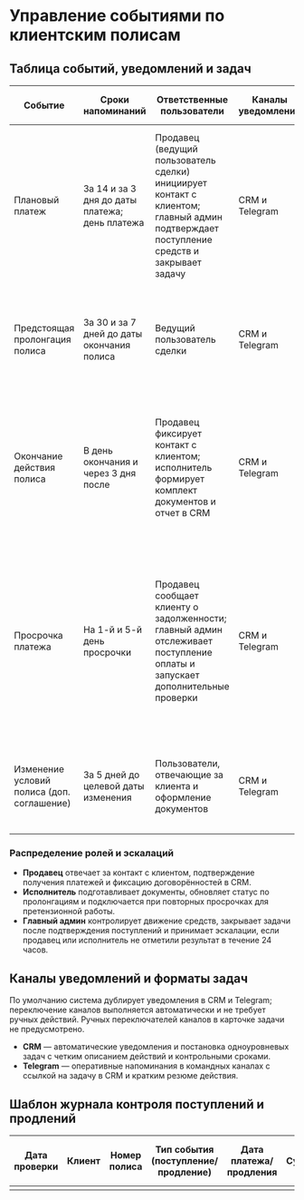 # Управление событиями по клиентским полисам

## Таблица событий, уведомлений и задач

| Событие | Сроки напоминаний | Ответственные пользователи | Каналы уведомлений | Формат создаваемых задач |
| --- | --- | --- | --- | --- |
| Плановый платеж | За 14 и за 3 дня до даты платежа; день платежа | Продавец (ведущий пользователь сделки) инициирует контакт с клиентом; главный админ подтверждает поступление средств и закрывает задачу | CRM и Telegram | Задача в CRM с описанием подтверждения оплаты в основном тексте, при отсутствии отметки продавца автоматически эскалируется главному админу через 24 часа |
| Предстоящая пролонгация полиса | За 30 и за 7 дней до даты окончания полиса | Ведущий пользователь сделки | CRM и Telegram | Задача в CRM на подготовку предложения по пролонгации с перечислением требуемых действий в тексте |
| Окончание действия полиса | В день окончания и через 3 дня после | Продавец фиксирует контакт с клиентом; исполнитель формирует комплект документов и отчет в CRM | CRM и Telegram | Эскалационная задача в CRM с обязательным комментарием о принятых действиях, при отсутствии ответа исполнителя уведомление уходит главному админу |
| Просрочка платежа | На 1-й и 5-й день просрочки | Продавец сообщает клиенту о задолженности; главный админ отслеживает поступление оплаты и запускает дополнительные проверки | CRM и Telegram | Задача-напоминание в CRM с фиксацией результата контакта и датой повторного шага в описании, при повторной просрочке исполнитель подключается для подготовки претензионных документов |
| Изменение условий полиса (доп. соглашение) | За 5 дней до целевой даты изменения | Пользователи, отвечающие за клиента и оформление документов | CRM и Telegram | Задача в CRM с описанием этапов согласования в основном тексте без вложенных пунктов |

### Распределение ролей и эскалаций

- **Продавец** отвечает за контакт с клиентом, подтверждение получения платежей и фиксацию договорённостей в CRM.
- **Исполнитель** подготавливает документы, обновляет статус по пролонгациям и подключается при повторных просрочках для претензионной работы.
- **Главный админ** контролирует движение средств, закрывает задачи после подтверждения поступлений и принимает эскалации, если продавец или исполнитель не отметили результат в течение 24 часов.

## Каналы уведомлений и форматы задач

По умолчанию система дублирует уведомления в CRM и Telegram; переключение каналов выполняется автоматически и не требует ручных действий.
Ручных переключателей каналов в карточке задачи не предусмотрено.

* **CRM** — автоматические уведомления и постановка одноуровневых задач с четким описанием действий и контрольными сроками.
* **Telegram** — оперативные напоминания в командных каналах с ссылкой на задачу в CRM и кратким резюме действия.

## Шаблон журнала контроля поступлений и продлений

| Дата проверки | Клиент | Номер полиса | Тип события (поступление/продление) | Дата платежа/продления | Сумма | Ответственный | Статус (выполнено/в процессе/просрочено) | Комментарии/результат |
| --- | --- | --- | --- | --- | --- | --- | --- | --- |
| | | | | | | | | |
